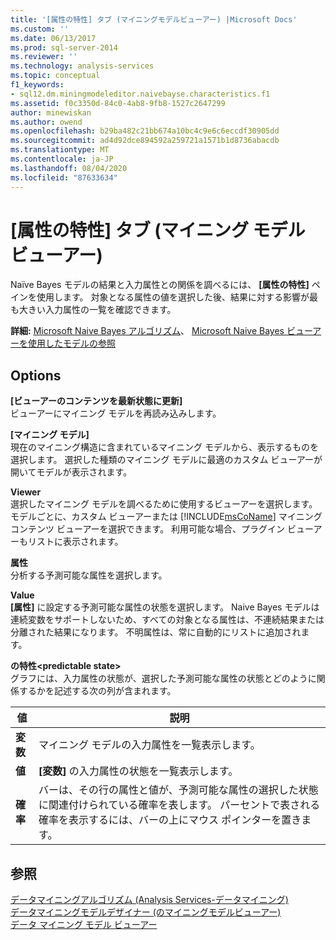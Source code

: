 ```yaml
---
title: '[属性の特性] タブ (マイニングモデルビューアー) |Microsoft Docs'
ms.custom: ''
ms.date: 06/13/2017
ms.prod: sql-server-2014
ms.reviewer: ''
ms.technology: analysis-services
ms.topic: conceptual
f1_keywords:
- sql12.dm.miningmodeleditor.naivebayse.characteristics.f1
ms.assetid: f0c3350d-84c0-4ab8-9fb8-1527c2647299
author: minewiskan
ms.author: owend
ms.openlocfilehash: b29ba482c21bb674a10bc4c9e6c6eccdf30905dd
ms.sourcegitcommit: ad4d92dce894592a259721a1571b1d8736abacdb
ms.translationtype: MT
ms.contentlocale: ja-JP
ms.lasthandoff: 08/04/2020
ms.locfileid: "87633634"
---
```

# <a name="attribute-characteristics-tab-mining-model-viewer"></a>[属性の特性] タブ (マイニング モデル ビューアー)
  Naïve Bayes モデルの結果と入力属性との関係を調べるには、 **[属性の特性]** ペインを使用します。 対象となる属性の値を選択した後、結果に対する影響が最も大きい入力属性の一覧を確認できます。  
  
 **詳細:** [Microsoft Naive Bayes アルゴリズム](data-mining/microsoft-naive-bayes-algorithm.md)、 [Microsoft Naive Bayes ビューアーを使用したモデルの参照](data-mining/browse-a-model-using-the-microsoft-naive-bayes-viewer.md)  
  
## <a name="options"></a>Options  
 **[ビューアーのコンテンツを最新状態に更新]**  
 ビューアーにマイニング モデルを再読み込みします。  
  
 **[マイニング モデル]**  
 現在のマイニング構造に含まれているマイニング モデルから、表示するものを選択します。 選択した種類のマイニング モデルに最適のカスタム ビューアーが開いてモデルが表示されます。  
  
 **Viewer**  
 選択したマイニング モデルを調べるために使用するビューアーを選択します。 モデルごとに、カスタム ビューアーまたは [!INCLUDE[msCoName](../includes/msconame-md.md)] マイニング コンテンツ ビューアーを選択できます。 利用可能な場合、プラグイン ビューアーもリストに表示されます。  
  
 **属性**  
 分析する予測可能な属性を選択します。  
  
 **Value**  
 **[属性]** に設定する予測可能な属性の状態を選択します。 Naive Bayes モデルは連続変数をサポートしないため、すべての対象となる属性は、不連続結果または分離された結果になります。 不明属性は、常に自動的にリストに追加されます。  
  
 **の特性\<predictable state>**  
 グラフには、入力属性の状態が、選択した予測可能な属性の状態とどのように関係するかを記述する次の列が含まれます。  
  
|値|説明|  
|-----------|-----------------|  
|**変数**|マイニング モデルの入力属性を一覧表示します。|  
|**値**|**[変数]** の入力属性の状態を一覧表示します。|  
|**確率**|バーは、その行の属性と値が、予測可能な属性の選択した状態に関連付けられている確率を表します。 パーセントで表される確率を表示するには、バーの上にマウス ポインターを置きます。|  
  
## <a name="see-also"></a>参照  
 [データマイニングアルゴリズム &#40;Analysis Services-データマイニング&#41;](data-mining/data-mining-algorithms-analysis-services-data-mining.md)   
 [データマイニングモデルデザイナー &#40;のマイニングモデルビューアー&#41;](mining-model-viewers-data-mining-model-designer.md)   
 [データ マイニング モデル ビューアー](data-mining/data-mining-model-viewers.md)  
  
  
